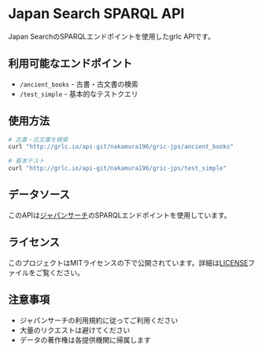 # Japan Search SPARQL API

Japan SearchのSPARQLエンドポイントを使用したgrlc APIです。

## 利用可能なエンドポイント

- `/ancient_books` - 古書・古文書の検索
- `/test_simple` - 基本的なテストクエリ

## 使用方法

```bash
# 古書・古文書を検索
curl "http://grlc.io/api-git/nakamura196/gric-jps/ancient_books"

# 基本テスト
curl "http://grlc.io/api-git/nakamura196/gric-jps/test_simple"
```

## データソース

このAPIは[ジャパンサーチ](https://jpsearch.go.jp/)のSPARQLエンドポイントを使用しています。

## ライセンス

このプロジェクトはMITライセンスの下で公開されています。詳細は[LICENSE](LICENSE)ファイルをご覧ください。

## 注意事項

- ジャパンサーチの利用規約に従ってご利用ください
- 大量のリクエストは避けてください
- データの著作権は各提供機関に帰属します
